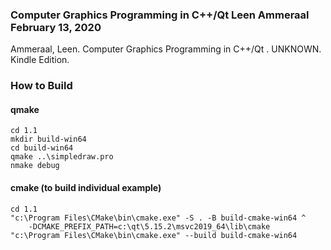 ### Computer Graphics Programming in C++/Qt Leen Ammeraal February 13, 2020

Ammeraal, Leen. Computer Graphics Programming in C++/Qt . UNKNOWN. Kindle Edition. 

### How to Build

#### qmake

	cd 1.1
	mkdir build-win64
	cd build-win64
	qmake ..\simpledraw.pro
	nmake debug

#### cmake (to build individual example)

	cd 1.1
	"c:\Program Files\CMake\bin\cmake.exe" -S . -B build-cmake-win64 ^
		-DCMAKE_PREFIX_PATH=c:\qt\5.15.2\msvc2019_64\lib\cmake
	"c:\Program Files\CMake\bin\cmake.exe" --build build-cmake-win64
